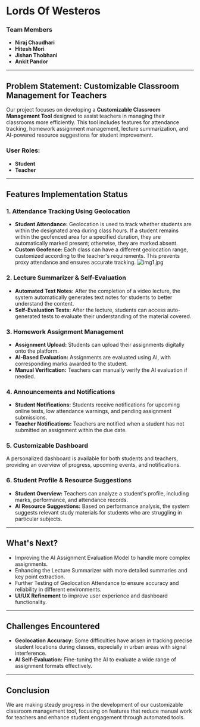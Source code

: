 ﻿# Lords Of Westeros

### Team Members
- **Niraj Chaudhari**
- **Hitesh Mori**
- **Jishan Thobhani**
- **Ankit Pandor**

---

## Problem Statement: Customizable Classroom Management for Teachers

Our project focuses on developing a **Customizable Classroom Management Tool** designed to assist teachers in managing their classrooms more efficiently. This tool includes features for attendance tracking, homework assignment management, lecture summarization, and AI-powered resource suggestions for student improvement.

### User Roles:
- **Student**
- **Teacher**

---

## Features Implementation Status

### 1. Attendance Tracking Using Geolocation
- **Student Attendance:** Geolocation is used to track whether students are within the designated area during class hours. If a student remains within the geofenced area for a specified duration, they are automatically marked present; otherwise, they are marked absent.
- **Custom Geofence:** Each class can have a different geolocation range, customized according to the teacher's requirements. This prevents proxy attendance and ensures accurate tracking.
![img1.jpg](https://assets.leetcode.com/users/images/fd06be5b-ce9a-4e63-8763-414352629acd_1727536352.180298.jpeg)

### 2. Lecture Summarizer & Self-Evaluation
- **Automated Text Notes:** After the completion of a video lecture, the system automatically generates text notes for students to better understand the content.
- **Self-Evaluation Tests:** After the lecture, students can access auto-generated tests to evaluate their understanding of the material covered.

### 3. Homework Assignment Management
- **Assignment Upload:** Students can upload their assignments digitally onto the platform.
- **AI-Based Evaluation:** Assignments are evaluated using AI, with corresponding marks awarded to the student.
- **Manual Verification:** Teachers can manually verify the AI evaluation if needed.

### 4. Announcements and Notifications
- **Student Notifications:** Students receive notifications for upcoming online tests, low attendance warnings, and pending assignment submissions.
- **Teacher Notifications:** Teachers are notified when a student has not submitted an assignment within the due date.

### 5. Customizable Dashboard
A personalized dashboard is available for both students and teachers, providing an overview of progress, upcoming events, and notifications.

### 6. Student Profile & Resource Suggestions
- **Student Overview:** Teachers can analyze a student's profile, including marks, performance, and attendance records.
- **AI Resource Suggestions:** Based on performance analysis, the system suggests relevant study materials for students who are struggling in particular subjects.

---

## What's Next?
- Improving the AI Assignment Evaluation Model to handle more complex assignments.
- Enhancing the Lecture Summarizer with more detailed summaries and key point extraction.
- Further Testing of Geolocation Attendance to ensure accuracy and reliability in different environments.
- **UI/UX Refinement** to improve user experience and dashboard functionality.

---

## Challenges Encountered
- **Geolocation Accuracy:** Some difficulties have arisen in tracking precise student locations during classes, especially in urban areas with signal interference.
- **AI Self-Evaluation:** Fine-tuning the AI to evaluate a wide range of assignment formats effectively.

---

## Conclusion
We are making steady progress in the development of our customizable classroom management tool, focusing on features that reduce manual work for teachers and enhance student engagement through automated tools.

